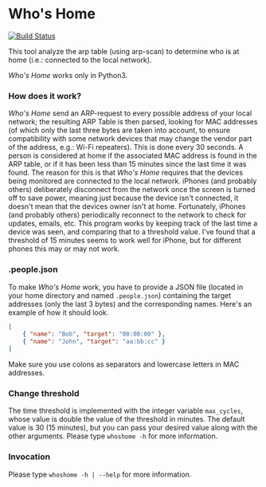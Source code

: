 # Who's Home
[![Build Status](https://travis-ci.org/fabiocody/Whos-Home.svg?branch=master)](https://travis-ci.org/fabiocody/Whos-Home)

This tool analyze the arp table (using arp-scan) to determine who is at home (i.e.: connected to the local network).

*Who's Home* works only in Python3.

### How does it work?
*Who's Home* send an ARP-request to every possible address of your local network; the resulting ARP Table is then parsed, looking for MAC addresses (of which only the last three bytes are taken into account, to ensure compatibility with some network devices that may change the vendor part of the address, e.g.: Wi-Fi repeaters). This is done every 30 seconds.
A person is considered at home if the associated MAC address is found in the ARP table, or if it has been less than 15 minutes since the last time it was found. The reason for this is that *Who's Home* requires that the devices being monitored are connected to the local network. iPhones (and probably others) deliberately disconnect from the network once the screen is turned off to save power, meaning just because the device isn't connected, it doesn't mean that the devices owner isn't at home. Fortunately, iPhones (and probably others) periodically reconnect to the network to check for updates, emails, etc. This program works by keeping track of the last time a device was seen, and comparing that to a threshold value. I've found that a threshold of 15 minutes seems to work well for iPhone, but for different phones this may or may not work.

### .people.json
To make *Who's Home* work, you have to provide a JSON file (located in your home directory and named `.people.json`) containing the target addresses (only the last 3 bytes) and the corresponding names. Here's an example of how it should look.
```json
[
    { "name": "Bob", "target": "00:00:00" },
    { "name": "John", "target": "aa:bb:cc" }
]
```
Make sure you use colons as separators and lowercase letters in MAC addresses.

### Change threshold
The time threshold is implemented with the integer variable `max_cycles`, whose value is double the value of the threshold in minutes.
The default value is 30 (15 minutes), but you can pass your desired value along with the other arguments.
Please type `whoshome -h` for more information.

### Invocation
Please type `whoshome -h | --help` for more information.
